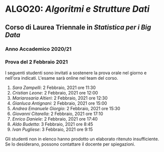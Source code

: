 # ALGO20: *Algoritmi e Strutture Dati* #
## Corso di Laurea Triennale in *Statistica per i Big Data* ##
### Anno Accademico 2020/21 ###
### Prova del 2 Febbraio 2021 ###



I seguenti studenti sono invitati a sostenere la prova orale
nel giorno e nell'ora indicati.
L'esame sar&agrave; online nel team del corso.

1. *Sara Zampelli*:  2 Febbraio, 2021 ore 11:30
2. *Cristian Leone*:  2 Febbraio, 2021 ore 12:00
3. *Mariarosaria Altieri*:  2 Febbraio, 2021 ore 12:30
4. *Gianluca Antignani*:  2 Febbraio, 2021 ore 15:00
5. *Andrea Emanuele Giorgio*:  2 Febbraio, 2021 ore 15:30
6. *Giovanni Citarella*:  2 Febbraio, 2021 ore 17:10
7. *Enrico Daniele*:  2 Febbraio, 2021 ore 17:40
8. *Aldo Budetta*:  3 Febbraio, 2021 ore 8:45
9. *Ivan Pugliese*:  3 Febbraio, 2021 ore 9:15



Gli studenti non in elenco hanno prodotto un elaborato ritenuto insufficiente.
Se lo desiderano, possono contattare il docente per spiegazioni.

